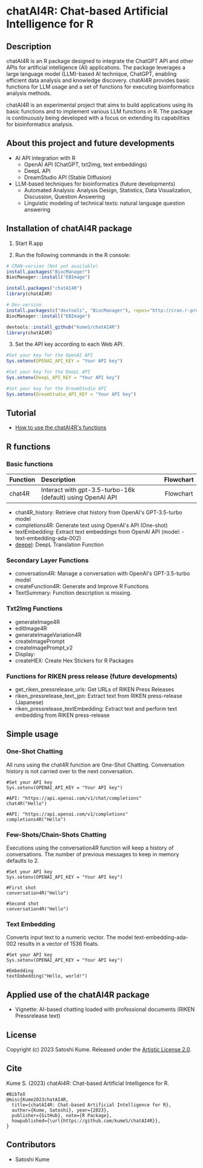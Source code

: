 # chatAI4R: Chat-based Artificial Intelligence for R

## Description

chatAI4R is an R package designed to integrate the ChatGPT API and other APIs for artificial intelligence (AI) applications. The package leverages a large language model (LLM)-based AI technique, ChatGPT, enabling efficient data analysis and knowledge discovery. chatAI4R provides basic functions for LLM usage and a set of functions for executing bioinformatics analysis methods.

chatAI4R is an experimental project that aims to build applications using its basic functions and to implement various LLM functions in R. The package is continuously being developed with a focus on extending its capabilities for bioinformatics analysis.

## About this project and future developments

- AI API integration with R
  - OpenAI API (ChatGPT, txt2img, text embeddings)
  - DeepL API
  - DreamStudio API (Stable Diffusion)
- LLM-based techniques for bioinformatics (future developments)
  - Automated Analysis: Analysis Design, Statistics, Data Visualization, Discussion, Question Answering
  - Linguistic modeling of technical texts: natural language question answering

## Installation of chatAI4R package

1. Start R.app

2. Run the following commands in the R console:

```r
# CRAN-version (Not yet available)
install.packages("BiocManager")
BiocManager::install("EBImage")

install.packages("chatAI4R")
library(chatAI4R)

# Dev-version
install.packages(c("devtools", "BiocManager"), repos="http://cran.r-project.org")
BiocManager::install("EBImage")

devtools::install_github("kumeS/chatAI4R")
library(chatAI4R)
```

3. Set the API key according to each Web API.

```r
#Set your key for the OpenAI API
Sys.setenv(OPENAI_API_KEY = "Your API key")

#Set your key for the DeepL API
Sys.setenv(DeepL_API_KEY = "Your API key")

#Set your key for the DreamStudio API
Sys.setenv(DreamStudio_API_KEY = "Your API key")
```

## Tutorial

- [How to use the chatAI4R's functions]()

## R functions

### Basic functions

|Function|Description|Flowchart|
|:---|:---|:---:|
|chat4R|Interact with gpt-3.5-turbo-16k (default) using OpenAI API|Flowchart|

- chat4R_history: Retrieve chat history from OpenAI's GPT-3.5-turbo model
- completions4R: Generate text using OpenAI's API (One-shot)
- textEmbedding: Extract text embeddings from OpenAI API (model: - text-embedding-ada-002)
- [deepel](): DeepL Translation Function

### Secondary Layer Functions

- conversation4R: Manage a conversation with OpenAI's GPT-3.5-turbo model
- createFunction4R: Generate and Improve R Functions
- TextSummary: Function description is missing.

### Txt2Img Functions

- generateImage4R
- editImage4R
- generateImageVariation4R
- createImagePrompt
- createImagePrompt_v2
- Display: 
- createHEX: Create Hex Stickers for R Packages

### Functions for RIKEN press release (future developments)

- get_riken_pressrelease_urls: Get URLs of RIKEN Press Releases
- riken_pressrelease_text_jpn: Extract text from RIKEN press-release (Japanese)
- riken_pressrelease_textEmbedding: Extract text and perform text embedding from RIKEN press-release

## Simple usage

### One-Shot Chatting

All runs using the chat4R function are One-Shot Chatting. Conversation history is not carried over to the next conversation.

```{r}
#Set your API key
Sys.setenv(OPENAI_API_KEY = "Your API key")

#API: "https://api.openai.com/v1/chat/completions"
chat4R("Hello")

#API: "https://api.openai.com/v1/completions"
completions4R("Hello")
```

### Few-Shots/Chain-Shots Chatting

Executions using the conversation4R function will keep a history of conversations. The number of previous messages to keep in memory defaults to 2.


```{r}
#Set your API key
Sys.setenv(OPENAI_API_KEY = "Your API key")

#First shot
conversation4R("Hello")

#Second shot
conversation4R("Hello")
```

### Text Embedding

Converts input text to a numeric vector. The model text-embedding-ada-002 results in a vector of 1536 floats.

```{r}
#Set your API key
Sys.setenv(OPENAI_API_KEY = "Your API key")

#Embedding
textEmbedding("Hello, world!")
```

## Applied use of the chatAI4R package

- Vignette: AI-based chatting loaded with professional documents (RIKEN Pressrelease text)


## License

Copyright (c) 2023 Satoshi Kume. Released under the [Artistic License 2.0](http://www.perlfoundation.org/artistic_license_2_0).

## Cite

Kume S. (2023) chatAI4R: Chat-based Artificial Intelligence for R.

```
#BibTeX
@misc{Kume2023chatAI4R,
  title={chatAI4R: Chat-based Artificial Intelligence for R},
  author={Kume, Satoshi}, year={2023},
  publisher={GitHub}, note={R Package},
  howpublished={\url{https://github.com/kumeS/chatAI4R}},
}

```

## Contributors

- Satoshi Kume
